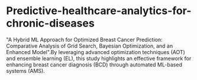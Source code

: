 # Predictive-healthcare-analytics-for-chronic-diseases
"A Hybrid ML Approach for Optimized Breast Cancer Prediction: 
Comparative Analysis of Grid Search, Bayesian Optimization, and an 
Enhanced Model".By leveraging advanced optimization techniques (AOT) and ensemble learning (EL), this study 
highlights an effective framework for enhancing breast cancer diagnosis (BCD) through automated 
ML-based systems (AMS).
